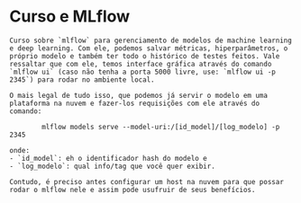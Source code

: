 # Curso e MLflow

	Curso sobre `mlflow` para gerenciamento de modelos de machine learning e deep learning. Com ele, podemos salvar métricas, hiperparâmetros, o próprio modelo e também ter todo o histórico de testes feitos. Vale ressaltar que com ele, temos interface gráfica através do comando `mlflow ui` (caso não tenha a porta 5000 livre, use: `mlflow ui -p 2345`) para rodar no ambiente local.
	
	O mais legal de tudo isso, que podemos já servir o modelo em uma plataforma na nuvem e fazer-los requisições com ele através do comando:
	
			mlflow models serve --model-uri:/[id_model]/[log_modelo] -p 2345
			
	onde:
	- `id_model`: eh o identificador hash do modelo e
	- `log_modelo`: qual info/tag que você quer exibir.
	
	Contudo, é preciso antes configurar um host na nuvem para que possar rodar o mlflow nele e assim pode usufruir de seus benefícios.